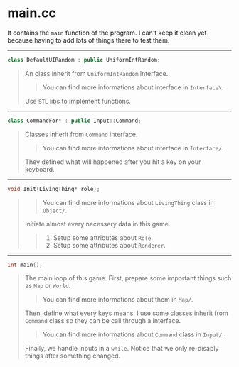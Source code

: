 # main.cc

It contains the `main` function of the program. I can't keep it clean yet
because having to add lots of things there to test them.

---

```cpp
class DefaultUIRandom : public UniformIntRandom;
```

> An class inherit from `UniformIntRandom` interface.
>
> > You can find more informations about interface in `Interface\`.
>
> Use `STL` libs to implement functions.

---

```cpp
class CommandFor* : public Input::Command;
```

> Classes inherit from `Command` interface.
>
> > You can find more informations about interface in `Interface/`.
>
> They defined what will happened after you hit a key on your keyboard.
  
---

```cpp
void Init(LivingThing* role); 
```

> > You can find more informations about `LivingThing` class in `Object/`.
>
> Initiate almost every necessery data in this game.
>
> > 1. Setup some attributes about `Role`.
> > 2. Setup some attributes about `Renderer`.

---

```cpp
int main();
```

> The main loop of this game. 
  First, prepare some important things such as `Map` or `World`.
>
> > You can find more informations about them in `Map/`.
>
> Then, define what every keys means. I use some classes inherit from `Command`
  class so they can be call through a interface.
>
> > You can find more informations about `Command` class in `Input/`.
>
> Finally, we handle inputs in a `while`. Notice that we only re-disaply
  things after something changed.
